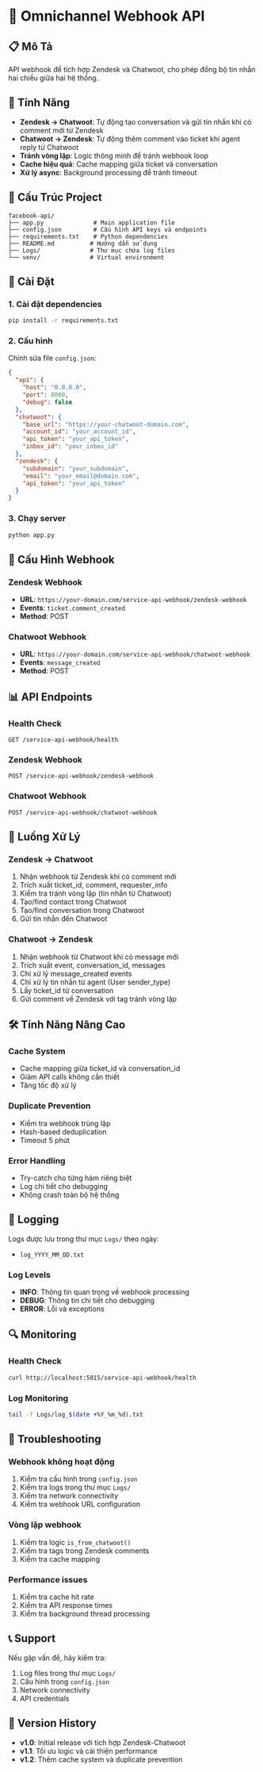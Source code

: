 # 🔗 Omnichannel Webhook API

## 📋 Mô Tả

API webhook để tích hợp Zendesk và Chatwoot, cho phép đồng bộ tin nhắn hai chiều giữa hai hệ thống.

## 🎯 Tính Năng

- **Zendesk → Chatwoot**: Tự động tạo conversation và gửi tin nhắn khi có comment mới từ Zendesk
- **Chatwoot → Zendesk**: Tự động thêm comment vào ticket khi agent reply từ Chatwoot
- **Tránh vòng lặp**: Logic thông minh để tránh webhook loop
- **Cache hiệu quả**: Cache mapping giữa ticket và conversation
- **Xử lý async**: Background processing để tránh timeout

## 📁 Cấu Trúc Project

```
facebook-api/
├── app.py              # Main application file
├── config.json         # Cấu hình API keys và endpoints
├── requirements.txt    # Python dependencies
├── README.md          # Hướng dẫn sử dụng
├── Logs/              # Thư mục chứa log files
└── venv/              # Virtual environment
```

## 🚀 Cài Đặt

### 1. Cài đặt dependencies
```bash
pip install -r requirements.txt
```

### 2. Cấu hình
Chỉnh sửa file `config.json`:
```json
{
  "api": {
    "host": "0.0.0.0",
    "port": 8000,
    "debug": false
  },
  "chatwoot": {
    "base_url": "https://your-chatwoot-domain.com",
    "account_id": "your_account_id",
    "api_token": "your_api_token",
    "inbox_id": "your_inbox_id"
  },
  "zendesk": {
    "subdomain": "your_subdomain",
    "email": "your_email@domain.com",
    "api_token": "your_api_token"
  }
}
```

### 3. Chạy server
```bash
python app.py
```

## 🔧 Cấu Hình Webhook

### Zendesk Webhook
- **URL**: `https://your-domain.com/service-api-webhook/zendesk-webhook`
- **Events**: `ticket.comment_created`
- **Method**: POST

### Chatwoot Webhook
- **URL**: `https://your-domain.com/service-api-webhook/chatwoot-webhook`
- **Events**: `message_created`
- **Method**: POST

## 📊 API Endpoints

### Health Check
```
GET /service-api-webhook/health
```

### Zendesk Webhook
```
POST /service-api-webhook/zendesk-webhook
```

### Chatwoot Webhook
```
POST /service-api-webhook/chatwoot-webhook
```

## 🔄 Luồng Xử Lý

### Zendesk → Chatwoot
1. Nhận webhook từ Zendesk khi có comment mới
2. Trích xuất ticket_id, comment, requester_info
3. Kiểm tra tránh vòng lặp (tin nhắn từ Chatwoot)
4. Tạo/find contact trong Chatwoot
5. Tạo/find conversation trong Chatwoot
6. Gửi tin nhắn đến Chatwoot

### Chatwoot → Zendesk
1. Nhận webhook từ Chatwoot khi có message mới
2. Trích xuất event, conversation_id, messages
3. Chỉ xử lý message_created events
4. Chỉ xử lý tin nhắn từ agent (User sender_type)
5. Lấy ticket_id từ conversation
6. Gửi comment về Zendesk với tag tránh vòng lặp

## 🛠️ Tính Năng Nâng Cao

### Cache System
- Cache mapping giữa ticket_id và conversation_id
- Giảm API calls không cần thiết
- Tăng tốc độ xử lý

### Duplicate Prevention
- Kiểm tra webhook trùng lặp
- Hash-based deduplication
- Timeout 5 phút

### Error Handling
- Try-catch cho từng hàm riêng biệt
- Log chi tiết cho debugging
- Không crash toàn bộ hệ thống

## 📝 Logging

Logs được lưu trong thư mục `Logs/` theo ngày:
- `log_YYYY_MM_DD.txt`

### Log Levels
- **INFO**: Thông tin quan trọng về webhook processing
- **DEBUG**: Thông tin chi tiết cho debugging
- **ERROR**: Lỗi và exceptions

## 🔍 Monitoring

### Health Check
```bash
curl http://localhost:5015/service-api-webhook/health
```

### Log Monitoring
```bash
tail -f Logs/log_$(date +%Y_%m_%d).txt
```

## 🚨 Troubleshooting

### Webhook không hoạt động
1. Kiểm tra cấu hình trong `config.json`
2. Kiểm tra logs trong thư mục `Logs/`
3. Kiểm tra network connectivity
4. Kiểm tra webhook URL configuration

### Vòng lặp webhook
1. Kiểm tra logic `is_from_chatwoot()`
2. Kiểm tra tags trong Zendesk comments
3. Kiểm tra cache mapping

### Performance issues
1. Kiểm tra cache hit rate
2. Kiểm tra API response times
3. Kiểm tra background thread processing

## 📞 Support

Nếu gặp vấn đề, hãy kiểm tra:
1. Log files trong thư mục `Logs/`
2. Cấu hình trong `config.json`
3. Network connectivity
4. API credentials

## 🔄 Version History

- **v1.0**: Initial release với tích hợp Zendesk-Chatwoot
- **v1.1**: Tối ưu logic và cải thiện performance
- **v1.2**: Thêm cache system và duplicate prevention
